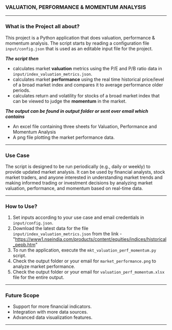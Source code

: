 ### VALUATION, PERFORMANCE & MOMENTUM ANALYSIS
--------------------------------------------------------------------------

### What is the Project all about?

This project is a Python application that does valuation, performance & momentum analysis. The script starts by reading a configuration file `input/config.json` that is used as an editable input file for the project.

**_The script then_**
- calculates market **valuation** metrics using the P/E and P/B ratio data in `input/index_valuation_metrics.json`. 
- calculates market **performance** using the real time historical price/level of a broad market index and compares it to average performance older periods.
- calculates return and volatility for stocks of a broad market index that can be viewed to judge the **momentum** in the market.

**_The output can be found in output folder or sent over email which contains_**
- An excel file containing three sheets for Valuation, Performance and Momentum Analysis
- A png file plotting the market performance data.

--------------------------------------------------------------------------

### Use Case

The script is designed to be run periodically (e.g., daily or weekly) to provide updated market analysis. It can be used by financial analysts, stock market traders, and anyone interested in understanding market trends and making informed trading or investment decisions by analyzing market valuation, performance, and momentum based on real-time data. 

--------------------------------------------------------------------------

### How to Use?

1. Set inputs according to your use case and email credentials in `input/config.json`.
2. Download the latest data for the file `input/index_valuation_metrics.json` from the link - 
"https://www1.nseindia.com/products/content/equities/indices/historical_pepb.htm"
3. To run the application, execute the `mkt_valuation_perf_momentum.py` script.
3. Check the output folder or your email for `market_performance.png` to analyze market performance.
4. Check the output folder or your email for `valuation_perf_momentum.xlsx` file for the entire output.

--------------------------------------------------------------------------

### Future Scope

- Support for more financial indicators.
- Integration with more data sources.
- Advanced data visualization features.

--------------------------------------------------------------------------
